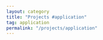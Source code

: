 ```yaml
---
layout: category
title: "Projects #application"
tag: application
permalink: "/projects/application"
---
```


